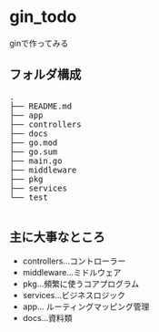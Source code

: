 # gin_todo
ginで作ってみる


## フォルダ構成
<pre>
.
├── README.md
├── app
├── controllers
├── docs
├── go.mod
├── go.sum
├── main.go
├── middleware
├── pkg
├── services
└── test

</pre>

## 主に大事なところ
- controllers...コントローラー
- middleware...ミドルウェア
- pkg...頻繁に使うコアプログラム
- services...ビジネスロジック
- app... ルーティングマッピング管理
- docs...資料類
